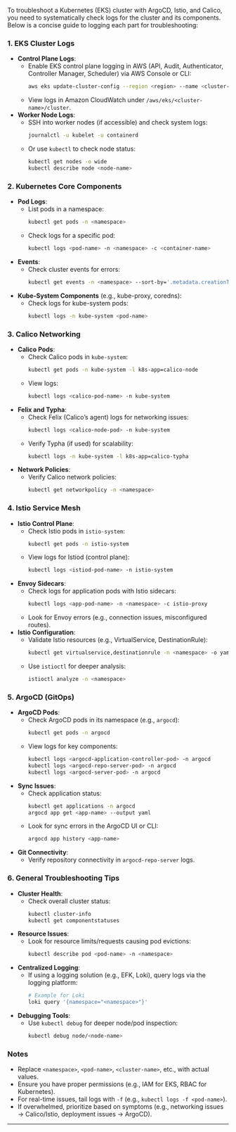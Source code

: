 To troubleshoot a Kubernetes (EKS) cluster with ArgoCD, Istio, and Calico, you need to systematically check logs for the cluster and its components. Below is a concise guide to logging each part for troubleshooting:

### 1. **EKS Cluster Logs**
   - **Control Plane Logs**:
     - Enable EKS control plane logging in AWS (API, Audit, Authenticator, Controller Manager, Scheduler) via AWS Console or CLI:
       ```bash
       aws eks update-cluster-config --region <region> --name <cluster-name> --logging '{"clusterLogging":[{"types":["api","audit","authenticator","controllerManager","scheduler"],"enabled":true}]}'
       ```
     - View logs in Amazon CloudWatch under `/aws/eks/<cluster-name>/cluster`.
   - **Worker Node Logs**:
     - SSH into worker nodes (if accessible) and check system logs:
       ```bash
       journalctl -u kubelet -u containerd
       ```
     - Or use `kubectl` to check node status:
       ```bash
       kubectl get nodes -o wide
       kubectl describe node <node-name>
       ```

### 2. **Kubernetes Core Components**
   - **Pod Logs**:
     - List pods in a namespace:
       ```bash
       kubectl get pods -n <namespace>
       ```
     - Check logs for a specific pod:
       ```bash
       kubectl logs <pod-name> -n <namespace> -c <container-name>
       ```
   - **Events**:
     - Check cluster events for errors:
       ```bash
       kubectl get events -n <namespace> --sort-by='.metadata.creationTimestamp'
       ```
   - **Kube-System Components** (e.g., kube-proxy, coredns):
     - Check logs for kube-system pods:
       ```bash
       kubectl logs -n kube-system <pod-name>
       ```

### 3. **Calico Networking**
   - **Calico Pods**:
     - Check Calico pods in `kube-system`:
       ```bash
       kubectl get pods -n kube-system -l k8s-app=calico-node
       ```
     - View logs:
       ```bash
       kubectl logs <calico-pod-name> -n kube-system
       ```
   - **Felix and Typha**:
     - Check Felix (Calico’s agent) logs for networking issues:
       ```bash
       kubectl logs <calico-node-pod> -n kube-system
       ```
     - Verify Typha (if used) for scalability:
       ```bash
       kubectl logs -n kube-system -l k8s-app=calico-typha
       ```
   - **Network Policies**:
     - Verify Calico network policies:
       ```bash
       kubectl get networkpolicy -n <namespace>
       ```

### 4. **Istio Service Mesh**
   - **Istio Control Plane**:
     - Check Istio pods in `istio-system`:
       ```bash
       kubectl get pods -n istio-system
       ```
     - View logs for Istiod (control plane):
       ```bash
       kubectl logs <istiod-pod-name> -n istio-system
       ```
   - **Envoy Sidecars**:
     - Check logs for application pods with Istio sidecars:
       ```bash
       kubectl logs <app-pod-name> -n <namespace> -c istio-proxy
       ```
     - Look for Envoy errors (e.g., connection issues, misconfigured routes).
   - **Istio Configuration**:
     - Validate Istio resources (e.g., VirtualService, DestinationRule):
       ```bash
       kubectl get virtualservice,destinationrule -n <namespace> -o yaml
       ```
     - Use `istioctl` for deeper analysis:
       ```bash
       istioctl analyze -n <namespace>
       ```

### 5. **ArgoCD (GitOps)**
   - **ArgoCD Pods**:
     - Check ArgoCD pods in its namespace (e.g., `argocd`):
       ```bash
       kubectl get pods -n argocd
       ```
     - View logs for key components:
       ```bash
       kubectl logs <argocd-application-controller-pod> -n argocd
       kubectl logs <argocd-repo-server-pod> -n argocd
       kubectl logs <argocd-server-pod> -n argocd
       ```
   - **Sync Issues**:
     - Check application status:
       ```bash
       kubectl get applications -n argocd
       argocd app get <app-name> --output yaml
       ```
     - Look for sync errors in the ArgoCD UI or CLI:
       ```bash
       argocd app history <app-name>
       ```
   - **Git Connectivity**:
     - Verify repository connectivity in `argocd-repo-server` logs.

### 6. **General Troubleshooting Tips**
   - **Cluster Health**:
     - Check overall cluster status:
       ```bash
       kubectl cluster-info
       kubectl get componentstatuses
       ```
   - **Resource Issues**:
     - Look for resource limits/requests causing pod evictions:
       ```bash
       kubectl describe pod <pod-name> -n <namespace>
       ```
   - **Centralized Logging**:
     - If using a logging solution (e.g., EFK, Loki), query logs via the logging platform:
       ```bash
       # Example for Loki
       loki query '{namespace="<namespace>"}'
       ```
   - **Debugging Tools**:
     - Use `kubectl debug` for deeper node/pod inspection:
       ```bash
       kubectl debug node/<node-name>
       ```

### Notes
- Replace `<namespace>`, `<pod-name>`, `<cluster-name>`, etc., with actual values.
- Ensure you have proper permissions (e.g., IAM for EKS, RBAC for Kubernetes).
- For real-time issues, tail logs with `-f` (e.g., `kubectl logs -f <pod-name>`).
- If overwhelmed, prioritize based on symptoms (e.g., networking issues → Calico/Istio, deployment issues → ArgoCD).

---

